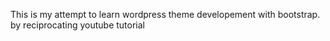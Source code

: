 <p>This is my attempt to learn wordpress theme developement with bootstrap. by reciprocating youtube tutorial</p>
